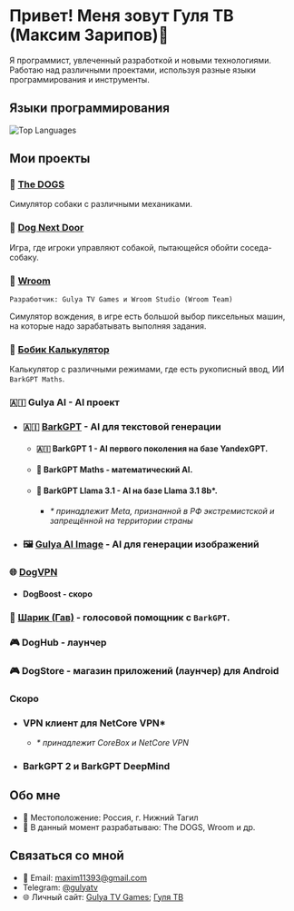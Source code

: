 # Привет! Меня зовут Гуля ТВ (Максим Зарипов)👋

Я программист, увлеченный разработкой и новыми технологиями. Работаю над различными проектами, используя разные языки программирования и инструменты.

## Языки программирования

![Top Languages](https://github-readme-stats.vercel.app/api/top-langs/?username=GulyaTV&layout=compact&hide=html&theme=dark)

## Мои проекты
### 🐶 [The DOGS](https://gulyatvgames.tilda.ws/thedogs)
Симулятор собаки с различными механиками.

### 🐶 [Dog Next Door](https://gulyatvgames.tilda.ws/hellodog)
Игра, где игроки управляют собакой, пытающейся обойти соседа-собаку.

### 🚗 [Wroom](https://gulyatvgames.tilda.ws/wroom)
```Разработчик: Gulya TV Games и Wroom Studio (Wroom Team)```
<p>Симулятор вождения, в игре есть большой выбор пиксельных машин, на которые надо зарабатывать выполняя задания.</p>

### 🔢 [Бобик Калькулятор](https://bobik.gulyatv.ru)
Калькулятор с различными режимами, где есть рукописный ввод, ИИ ```BarkGPT Maths```.

### 🇦🇮 Gulya AI - AI проект
- ### 🇦🇮 [BarkGPT](https://bark.gulyatv.ru) - AI для текстовой генерации
  - #### 🇦🇮 BarkGPT 1 - AI первого поколения на базе YandexGPT.
  - #### 🔢 BarkGPT Maths - математический AI.
  - #### 🦙 BarkGPT Llama 3.1 - AI на базе Llama 3.1 8b*.
    - <i>* принадлежит Meta, признанной в РФ экстремистской и запрещённой на территории страны</i>
- ### 🖼️ [Gulya AI Image](https://bark.gulyatv.ru/gulyaai-image) - AI для генерации изображений

### 🌐 [DogVPN](https://dogvpn.gulyatv.ru)
- #### DogBoost - скоро

### 🐶 [Шарик (Гав)](https://gulyatvgames.tilda.ws/woof) - голосовой помощник с ```BarkGPT```.

### 🎮 DogHub - лаунчер

### 🎮 DogStore - магазин приложений (лаунчер) для Android

### Скоро
- ### VPN клиент для NetCore VPN*
  - <i>* принадлежит CoreBox и NetCore VPN</i>
- ### BarkGPT 2 и BarkGPT DeepMind

## Обо мне

- 📍 Местоположение: Россия, г. Нижний Тагил
- 💼 В данный момент разрабатываю: The DOGS, Wroom и др.

## Связаться со мной

- 📧 Email: [maxim11393@gmail.com](mailto:maxim11393@gmail.com)
- Telegram: [@gulyatv](https://t.me/gulyatv)
- 🌐 Личный сайт: [Gulya TV Games](https://gulyatvgames.tilda.ws); [Гуля ТВ](https://www.gulyatv.ru)
